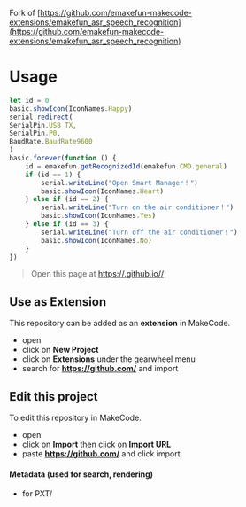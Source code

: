 Fork of [https://github.com/emakefun-makecode-extensions/emakefun_asr_speech_recognition](https://github.com/emakefun-makecode-extensions/emakefun_asr_speech_recognition)  
# Usage
```typescript
let id = 0
basic.showIcon(IconNames.Happy)
serial.redirect(
SerialPin.USB_TX,
SerialPin.P0,
BaudRate.BaudRate9600
)
basic.forever(function () {
    id = emakefun.getRecognizedId(emakefun.CMD.general)
    if (id == 1) {
        serial.writeLine("Open Smart Manager！")
        basic.showIcon(IconNames.Heart)
    } else if (id == 2) {
        serial.writeLine("Turn on the air conditioner！")
        basic.showIcon(IconNames.Yes)
    } else if (id == 3) {
        serial.writeLine("Turn off the air conditioner！")
        basic.showIcon(IconNames.No)
    }
})
```


> Open this page at [https://.github.io//](https://.github.io//)

## Use as Extension

This repository can be added as an **extension** in MakeCode.

* open []()
* click on **New Project**
* click on **Extensions** under the gearwheel menu
* search for **https://github.com/** and import

## Edit this project

To edit this repository in MakeCode.

* open []()
* click on **Import** then click on **Import URL**
* paste **https://github.com/** and click import

#### Metadata (used for search, rendering)

* for PXT/
<script src="https://makecode.com/gh-pages-embed.js"></script><script>makeCodeRender("{{ site.makecode.home_url }}", "{{ site.github.owner_name }}/{{ site.github.repository_name }}");</script>
